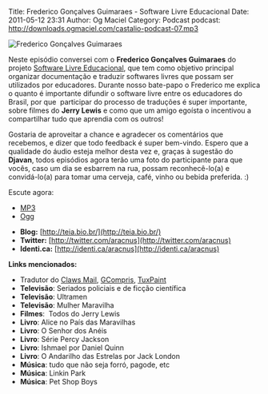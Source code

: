 Title: Frederico Gonçalves Guimaraes - Software Livre Educacional
Date: 2011-05-12 23:31
Author: Og Maciel
Category: Podcast
podcast: http://downloads.ogmaciel.com/castalio-podcast-07.mp3

![Frederico Gonçalves Guimaraes]({filename}/images/fredericoguimaraes.jpg)

Neste episódio conversei com o **Frederico Gonçalves Guimaraes** do
projeto [Software Livre
Educacional](http://sleducacional.org/ "http://sleducacional.org/"), que
tem como objetivo principal organizar documentação e traduzir softwares
livres que possam ser utilizados por educadores. Durante nosso bate-papo
o Frederico me explica o quanto é importante difundir o software livre
entre os educadores do Brasil, por que  participar do processo de
traduções é super importante, sobre filmes do **Jerry Lewis** e como que
um amigo egoísta o incentivou a compartilhar tudo que aprendia com os
outros!

Gostaria de aproveitar a chance e agradecer os comentários que
recebemos, e dizer que todo feedback é super bem-vindo. Espero que a
qualidade do áudio esteja melhor desta vez e, graças à sugestão do
**Djavan**, todos episódios agora terão uma foto do participante para
que vocês, caso um dia se esbarrem na rua, possam reconhecê-lo(a) e
convidá-lo(a) para tomar uma cerveja, café, vinho ou bebida preferida.
:)

Escute agora:

* [MP3](http://downloads.ogmaciel.com/castalio-podcast-07.mp3)
* [Ogg](http://downloads.ogmaciel.com/castalio-podcast-07.ogg)

-   **Blog:** [http://teia.bio.br/](http://teia.bio.br/)
-   **Twitter:** [http://twitter.com/aracnus](http://twitter.com/aracnus)
-   **Identi.ca:** [http://identi.ca/aracnus](http://identi.ca/aracnus)

**Links mencionados:**

-   Tradutor do [Claws
    Mail](http://claws-mail.org "http://claws-mail.org"),
    [GCompris](http://gcompris.net "http://gcompris.net"),
    [TuxPaint](http://tuxpaint.org "http://tuxpaint.org")
-   **Televisão**: Seriados policiais e de ficção científica
-   **Televisão**: Ultramen
-   **Televisão**: Mulher Maravilha
-   **Filmes**:  Todos do Jerry Lewis
-   **Livro**: Alice no País das Maravilhas
-   **Livro**: O Senhor dos Anéis
-   **Livro**: Série Percy Jackson
-   **Livro**: Ishmael por Daniel Quinn
-   **Livro**: O Andarilho das Estrelas por Jack London
-   **Música**: tudo que não seja forró, pagode, etc
-   **Música**: Linkin Park
-   **Música**: Pet Shop Boys
